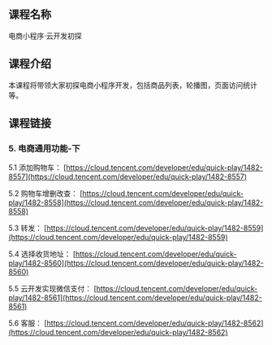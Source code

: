## 课程名称

电商小程序·云开发初探

## 课程介绍

本课程将带领大家初探电商小程序开发，包括商品列表，轮播图，页面访问统计等。

## 课程链接

### 5. 电商通用功能-下

5.1 添加购物车：
[https://cloud.tencent.com/developer/edu/quick-play/1482-8557](https://cloud.tencent.com/developer/edu/quick-play/1482-8557)

5.2 购物车增删改查：
[https://cloud.tencent.com/developer/edu/quick-play/1482-8558](https://cloud.tencent.com/developer/edu/quick-play/1482-8558)

5.3 转发：
[https://cloud.tencent.com/developer/edu/quick-play/1482-8559](https://cloud.tencent.com/developer/edu/quick-play/1482-8559)

5.4 选择收货地址：
[https://cloud.tencent.com/developer/edu/quick-play/1482-8560](https://cloud.tencent.com/developer/edu/quick-play/1482-8560)

5.5 云开发实现微信支付：
[https://cloud.tencent.com/developer/edu/quick-play/1482-8561](https://cloud.tencent.com/developer/edu/quick-play/1482-8561)

5.6 客服：
[https://cloud.tencent.com/developer/edu/quick-play/1482-8562](https://cloud.tencent.com/developer/edu/quick-play/1482-8562)

